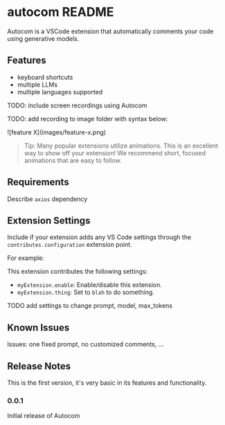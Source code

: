 # autocom README

Autocom is a VSCode extension that automatically comments your code using
generative models.

## Features

- keyboard shortcuts
- multiple LLMs
- multiple languages supported

TODO: include screen recordings using Autocom

TODO: add recording to image folder with syntax below:

\!\[feature X\]\(images/feature-x.png\)

> Tip: Many popular extensions utilize animations. This is an excellent way to show off your extension! We recommend short, focused animations that are easy to follow.

## Requirements

Describe `axios` dependency

## Extension Settings

Include if your extension adds any VS Code settings through the `contributes.configuration` extension point.

For example:

This extension contributes the following settings:

* `myExtension.enable`: Enable/disable this extension.
* `myExtension.thing`: Set to `blah` to do something.

TODO add settings to change prompt, model, max_tokens

## Known Issues

Issues: one fixed prompt, no customized comments, ...

## Release Notes

This is the first version, it's very basic in its features and functionality.

### 0.0.1

Initial release of Autocom




